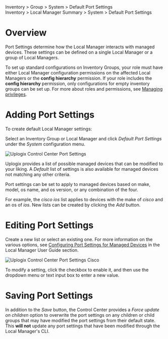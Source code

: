 <!-- THIS FILE IS NOT USED -->
<div class='ucc' />Inventory > Group > System > Default Port Settings</div>
<div class='ucc' />Inventory > Local Manager Summary > System > Default Port Settings</div>

# Overview

Port Settings determine how the Local Manager interacts with managed devices. These settings can be defined on a single Local Manager or a group of Local Managers.
 	
To set up standard configurations on Inventory Groups, your role must have either Local Manager configuration permissions on the affected Local Managers or the **config hierarchy** permission. If your role includes the **config hierarchy** permission, only configurations for empty inventory groups can be set up. For more about roles and permissions, see [Managing privileges](http://uplogix.com/docs/control-center-user-guide/accounts-and-security/privileges).

# Adding Port Settings

To create default Local Manager settings:

Select an Inventory Group or Local Manager and click *Default Port Settings* under the *System* configuration menu.

![Uplogix Control Center Port Settings](http://uplogix.com/support/docs/img/5.4/uplogix-control-center-inventory-port-settings.png)

Uplogix provides a list of possible managed devices that can be modified to your liking. A *Default* list of settings is also available for managed devices not matching any other criteria.

Port settings can be set to apply to managed devices based on make, model, os name, and os version, or any combination of the four.

For example, the *cisco ios* list applies to devices with the make of *cisco* and an os of *ios*. New lists can be created by clicking the *Add* button.

# Editing Port Settings

Create a new list or select an existing one. For more information on the various options, see [Configuring Port Settings for Managed Devices](http://uplogix.com/docs/local-manager-user-guide/configuring-managed-devices/configuring-port-settings) in the Local Manager User Guide section.

![Uplogix Control Center Port Settings Cisco](http://uplogix.com/support/docs/img/5.4/uplogix-control-center-inventory-port-settings-cisco.png)

To modify a setting, click the checkbox to enable it, and then use the dropdown menu or text input box to enter a new value.

# Saving Port Settings

In addition to the *Save* button, the Control Center provides a *Force update on children* option to overwrite the port settings on any children or child groups that may have modified the port settings from their default state. This **will not** update any port settings that have been modified through the Local Manager's CLI.